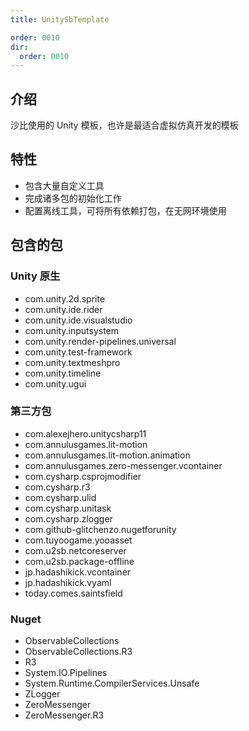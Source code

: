 ```yaml
---
title: UnitySbTemplate

order: 0010
dir:
  order: 0010
---
```


## 介绍

沙比使用的 Unity 模板，也许是最适合虚拟仿真开发的模板

## 特性

- 包含大量自定义工具
- 完成诸多包的初始化工作
- 配置离线工具，可将所有依赖打包，在无网环境使用

## 包含的包

### Unity 原生

- com.unity.2d.sprite
- com.unity.ide.rider
- com.unity.ide.visualstudio
- com.unity.inputsystem
- com.unity.render-pipelines.universal
- com.unity.test-framework
- com.unity.textmeshpro
- com.unity.timeline
- com.unity.ugui

### 第三方包

- com.alexejhero.unitycsharp11
- com.annulusgames.lit-motion
- com.annulusgames.lit-motion.animation
- com.annulusgames.zero-messenger.vcontainer
- com.cysharp.csprojmodifier
- com.cysharp.r3
- com.cysharp.ulid
- com.cysharp.unitask
- com.cysharp.zlogger
- com.github-glitchenzo.nugetforunity
- com.tuyoogame.yooasset
- com.u2sb.netcoreserver
- com.u2sb.package-offline
- jp.hadashikick.vcontainer
- jp.hadashikick.vyaml
- today.comes.saintsfield

### Nuget

- ObservableCollections
- ObservableCollections.R3
- R3
- System.IO.Pipelines
- System.Runtime.CompilerServices.Unsafe
- ZLogger
- ZeroMessenger
- ZeroMessenger.R3
